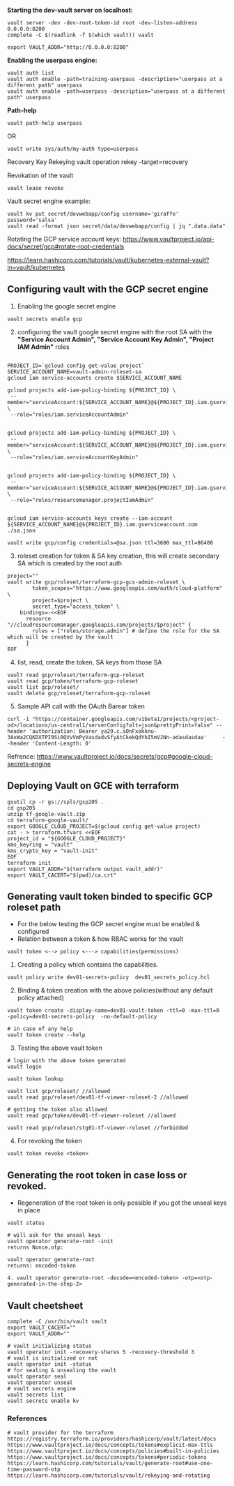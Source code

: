 
**Starting the dev-vault server on localhost:**
```
vault server -dev -dev-root-token-id root -dev-listen-address 0.0.0.0:8200
complete -C $(readlink -f $(which vault)) vault

export VAULT_ADDR="http://0.0.0.0:8200"
```


**Enabling the userpass engine:**
```
vault auth list
vault auth enable -path=training-userpass -description="userpass at a different path" userpass
vault auth enable -path=userpass -description="userpass at a different path" userpass
```

**Path-help**
``` 
vault path-help userpass
```

OR
```
vault write sys/auth/my-auth type=userpass
```

Recovery Key Rekeying
vault operation rekey -target=recovery

Revokation of the vault 
```
vault lease revoke
```



Vault secret engine example:
```
vault kv put secret/devwebapp/config username='giraffe' password='salsa'
vault read -format json secret/data/devwebapp/config | jq ".data.data"
```


Rotating the GCP service account keys: 
https://www.vaultproject.io/api-docs/secret/gcp#rotate-root-credentials

https://learn.hashicorp.com/tutorials/vault/kubernetes-external-vault?in=vault/kubernetes



## Configuring vault with the GCP secret engine


1. Enabling the google secret engine
```
vault secrets enable gcp
```

2. configuring the vault google secret engine with the root SA with the **"Service Account Admin", "Service Account Key Admin", "Project IAM Admin"** roles
```

PROJECT_ID=`gcloud config get-value project`
SERVICE_ACCOUNT_NAME=vault-admin-roleset-sa
gcloud iam service-accounts create $SERVICE_ACCOUNT_NAME

gcloud projects add-iam-policy-binding ${PROJECT_ID} \
 --member="serviceAccount:${SERVICE_ACCOUNT_NAME}@${PROJECT_ID}.iam.gserviceaccount.com" \
 --role="roles/iam.serviceAccountAdmin" 


gcloud projects add-iam-policy-binding ${PROJECT_ID} \
 --member="serviceAccount:${SERVICE_ACCOUNT_NAME}@${PROJECT_ID}.iam.gserviceaccount.com" \
 --role="roles/iam.serviceAccountKeyAdmin" 


gcloud projects add-iam-policy-binding ${PROJECT_ID} \
 --member="serviceAccount:${SERVICE_ACCOUNT_NAME}@${PROJECT_ID}.iam.gserviceaccount.com" \
 --role="roles/resourcemanager.projectIamAdmin"


gcloud iam service-accounts keys create --iam-account ${SERVICE_ACCOUNT_NAME}@${PROJECT_ID}.iam.gserviceaccount.com ./sa.json
```

```
vault write gcp/config credentials=@sa.json ttl=3600 max_ttl=86400
```

3. roleset creation for token & SA key creation, this will create secondary SA which is created by the root auth
```
project=""
vault write gcp/roleset/terraform-gcp-gcs-admin-roleset \
        token_scopes="https://www.googleapis.com/auth/cloud-platform" \
        project=$project \
        secret_type="access_token" \
    bindings=-<<EOF
      resource "//cloudresourcemanager.googleapis.com/projects/$project" {
        roles = ["roles/storage.admin"] # define the role for the SA which will be created by the vault
      }
EOF
```

4. list, read, create the token, SA keys from those SA
```
vault read gcp/roleset/terraform-gcp-roleset
vault read gcp/token/terraform-gcp-roleset
vault list gcp/roleset/ 
vault delete gcp/roleset/terraform-gcp-roleset
```


5. Sample API call with the OAuth Barear token
```
curl -i "https://container.googleapis.com/v1beta1/projects/<project-od>/locations/us-central1/serverConfig?alt=json&prettyPrint=false" --header 'authorization: Bearer ya29.c.sOnFxokknu-3AxWa2CQKDXTPI9Si0QVvVmPyVasdadvSfyAtCkekQdYbI5mVJNn-adasdasdaa'     --header 'Content-Length: 0'
```

Refrence:
https://www.vaultproject.io/docs/secrets/gcp#google-cloud-secrets-engine



## Deploying Vault on GCE with terraform 
```
gsutil cp -r gs://spls/gsp205 .
cd gsp205
unzip tf-google-vault.zip
cd terraform-google-vault/
export GOOGLE_CLOUD_PROJECT=$(gcloud config get-value project)
cat - > terraform.tfvars <<EOF
project_id = "${GOOGLE_CLOUD_PROJECT}"
kms_keyring = "vault"
kms_crypto_key = "vault-init"
EOF
terraform init
export VAULT_ADDR="$(terraform output vault_addr)"
export VAULT_CACERT="$(pwd)/ca.crt"
``` 


## Generating vault token binded to specific GCP roleset path

* For the below testing the GCP secret engine must be enabled & configured
* Relation between a token & how RBAC works for the vault
```
vault token <--> policy <---> capabilities(permissions) 
```

1. Creating a policy which contains the capabilities.
```
vault policy write dev01-secrets-policy  dev01_secrets_policy.hcl
```

2. Binding & token creation with the above policies(without any default policy attached)
```
vault token create -display-name=dev01-vault-token -ttl=0 -max-ttl=0  -policy=dev01-secrets-policy  -no-default-policy

# in case of any help
vault token create --help
```

3. Testing the above vault token
```
# login with the above token generated
vault login 

vault token lookup 

vault list gcp/roleset/ //allowed
vault read gcp/roleset/dev01-tf-viewer-roleset-2 //allowed

# getting the token also allowed
vault read gcp/token/dev01-tf-viewer-roleset //allowed

vault read gcp/roleset/stg01-tf-viewer-roleset //forbidded
```

4. For revoking the token
```
vault token revoke <token>
```


## Generating the root token in case loss or revoked.
* Regeneration of the root token is only possible if you got the unseal keys in place

```
vault status

# will ask for the unseal keys
vault operator generate-root -init
returns Nonce,otp: 

vault operator generate-root
returns: encoded-token

4. vault operator generate-root -decode=<encoded-token> -otp=<otp-generated-in-the-step-2>
```
## Vault cheetsheet
```
complete -C /usr/bin/vault vault
export VAULT_CACERT=""
export VAULT_ADDR=""

# vault initializing status
vault operator init -recovery-shares 5 -recovery-threshold 3
# vault is initialized or not
vault operator init -status
# for sealing & unsealing the vault
vault operator seal
vault operator unseal
# vault secrets engine
vault secrets list
vault secrets enable kv
```



### References
```
# vault provider for the terraform
https://registry.terraform.io/providers/hashicorp/vault/latest/docs
https://www.vaultproject.io/docs/concepts/tokens#explicit-max-ttls
https://www.vaultproject.io/docs/concepts/policies#built-in-policies
https://www.vaultproject.io/docs/concepts/tokens#periodic-tokens
https://learn.hashicorp.com/tutorials/vault/generate-root#use-one-time-password-otp
https://learn.hashicorp.com/tutorials/vault/rekeying-and-rotating
```

